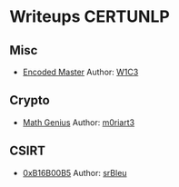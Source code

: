 # Writeups CERTUNLP
## Misc

- [Encoded Master](https://github.com/Flaggermeister/Writeups/blob/main/CERTUNLP/EncodedMaster.md) Author: [W1C3](https://twitter.com/Josewice7)

## Crypto

- [Math Genius](https://github.com/Flaggermeister/Writeups/blob/main/CERTUNLP/MathGenius.md) Author: [m0riart3](https://twitter.com/Carlosflethesmo)

## CSIRT

- [0xB16B00B5](https://github.com/Flaggermeister/Writeups/blob/main/CERTUNLP/0xB16B00B5.md) Author: [srBleu](https://twitter.com/srbleu)
